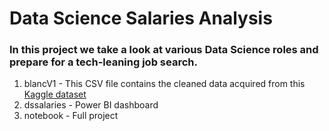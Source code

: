 # Data Science Salaries Analysis

### In this project we take a look at various Data Science roles and prepare for a tech-leaning job search.

1. blancV1 - This CSV file contains the cleaned data acquired from this [Kaggle dataset](https://www.kaggle.com/datasets/ruchi798/data-science-job-salaries)
2. dssalaries - Power BI dashboard 
3. notebook - Full project
